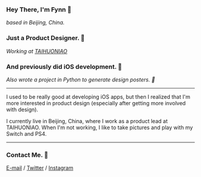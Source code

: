 ### Hey There, I'm Fynn 👋
*based in Beijing, China.*


### Just a Product Designer. 💎
*Working at [TAIHUONIAO](https://www.taihuoniao.com/home)*

### And previously did iOS development. 🌱
*Also wrote a project in Python to generate design posters. 🤔*

---
I used to be really good at developing iOS apps, but then I realized that I'm more interested in product design (especially after getting more involved with design).

I currently live in Beijing, China, where I work as a product lead at TAIHUONIAO. When I'm not working, I like to take pictures and play with my Switch and PS4.

---

### Contact Me. 💬
[E-mail](flyang163@gmail.com) / [Twitter](https://twitter.com/fynnyang) / [Instagram](https://www.instagram.com/hey.fynnnn/)

<!--
**FFynn/FFynn** is a ✨ _special_ ✨ repository because its `README.md` (this file) appears on your GitHub profile.

Here are some ideas to get you started:

- 🔭 I’m currently working on ...
- 🌱 I’m currently learning ...
- 👯 I’m looking to collaborate on ...
- 🤔 I’m looking for help with ...
- 💬 Ask me about ...
- 📫 How to reach me: ...
- 😄 Pronouns: ...
- ⚡ Fun fact: ...
-->
